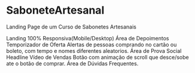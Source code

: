 # SaboneteArtesanal
Landing Page de um Curso de Sabonetes Artesanais

Landing 100% Responsiva(Mobile/Desktop)
Área de Depoimentos
Temporizador de Oferta
Alertas de pessoas comprando no cartão ou boleto, com tempo e nomes diferentes aleatorios.
Área de Prova Social
Headline
Vídeo de Vendas
Botão com animação de scroll que desce/sobe ate o botão de comprar.
Área de Dúvidas Frequentes.
